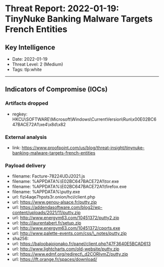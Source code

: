 # Threat Report: 2022-01-19: TinyNuke Banking Malware Targets French Entities


## Key Intelligence
* Date: 2022-01-19
* Threat Level: 2 (Medium)
* Tags: tlp:white

---

## Indicators of Compromise (IOCs)
### Artifacts dropped
* regkey: HKCU\SOFTWARE\Microsoft\Windows\CurrentVersion\Run\x00E02BC647BACE72A1\xe4\x8d\x82

### External analysis
* link: https://www.proofpoint.com/us/blog/threat-insight/tinynuke-banking-malware-targets-french-entities

### Payload delivery
* filename: Facture-78224UDJ2021.js
* filename: %APPDATA%\E02BC647BACE72A1\tor.exe
* filename: %APPDATA%\E02BC647BACE72A1\firefox.exe
* filename: %APPDATA%\putty.exe
* url: fizi4aqe7hpsts3r.onion/hci/client.php
* url: https://www.genou-alsace.fr/putty.zip
* url: https://addendasoftware.com/blog2/wp-content/uploads/2021/11/putty.zip
* url: http://www.energym63.com/10451372/putty2.zip
* url: http://laurentabert.fr/setup.zip
* url: http://www.energym63.com/10451372/cports.exe
* url: http://www.palette-events.com/css/\_notes/putty.zip
* sha256: <sha256>
* url: https://baloobajojonako.fr/panel/client.php?47F3640E5BCAD613
* url: http://www.lightcharts.com/old-website/putty.zip
* url: https://www.edmf.org/redirect\_d2CORIvmZ/putty.zip
* url: https://lft.orange.fr/spaces/download/
